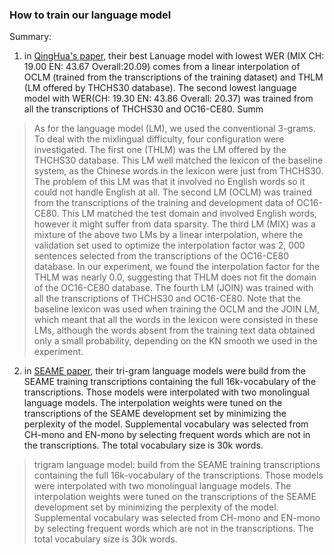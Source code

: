 ### How to train our language model

Summary: 
1. in [QingHua's paper](https://arxiv.org/pdf/1609.08412v1.pdf), their best Lanuage model with lowest WER (MIX CH: 19.00 EN: 43.67 Overall:20.09) comes from a linear interpolation of OCLM (trained from the transcriptions of the training dataset) and THLM (LM offered by THCHS30 database). The second lowest language model with WER(CH: 19.30 EN: 43.86 Overall: 20.37) was trained from all the transcriptions of THCHS30 and OC16-CE80. Summ
>As for the language model (LM), we used the conventional 3-grams. To deal with the mixlingual difficulty, four  configuration were investigated. The first one (THLM) was the LM offered by the THCHS30 database. This LM well matched the lexicon of the baseline system, as the Chinese words in the lexicon were just from THCHS30. The problem of this LM was that it involved no English words so it could not handle English at all. The second LM (OCLM) was trained from the transcriptions of the training and development data of OC16-CE80. This LM matched the test domain and involved English words, however it might suffer from data sparsity. The third LM (MIX) was a mixture of the above two LMs by a linear interpolation, where the validation set used to optimize the interpolation factor was 2, 000 sentences selected from the transcriptions of the OC16-CE80 database. In our experiment, we found the interpolation factor for the THLM was nearly 0.0, suggesting that THLM does not fit the domain of the OC16-CE80 database. The fourth LM (JOIN) was trained with all the transcriptions of THCHS30 and OC16-CE80. Note that the baseline lexicon was used when training the OCLM and the JOIN LM, which meant that all the words in the lexicon were consisted in these LMs, although the words absent from the training text data obtained only a small probability, depending on the KN smooth we used in the experiment.

2. in [SEAME paper](http://ieeexplore.ieee.org/stamp/stamp.jsp?arnumber=6289015), their tri-gram language models were build from the SEAME training transcriptions containing the full 16k-vocabulary of the transcriptions. Those models were interpolated with two monolingual language models. The interpolation weights were tuned on the transcriptions of the SEAME development set by minimizing the perplexity of the model. Supplemental vocabulary was selected from CH-mono and EN-mono by selecting frequent words which are not in the transcriptions. The total vocabulary size is 30k words. 
>trigram language model:
build from the SEAME training transcriptions containing the full 16k-vocabulary of the transcriptions. Those models were interpolated with two monolingual language models. The interpolation weights were tuned on the transcriptions of the SEAME development set by minimizing the perplexity of the model. Supplemental vocabulary was selected from CH-mono and EN-mono by selecting frequent words which are not in the transcriptions. The total vocabulary size is 30k words. 

